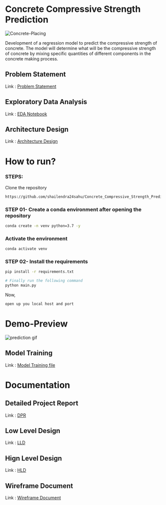 
# Concrete Compressive Strength Prediction

![Concrete-Placing](https://github.com/shailendra24sahu/test_repo/assets/101089059/cc4c29d0-663c-41c3-a4db-e72bd1952f78)

Development of a regression model to predict the compressive strength of concrete. The model will determine what will be the compressive strength of concrete by mixing specific quantities of different components in the concrete making process. 

## Problem Statement
Link : [Problem Statement](./Documentation/Concrete_Compressive_Strength_Prediction.docx)

## Exploratory Data Analysis 
Link : [EDA Notebook](./EDA/ConcreteStrength.ipynb)

## Architecture Design
Link : [Architecture Design](./Documentation/Architecture_Design.docx)


# How to run?
### STEPS:

Clone the repository

```bash
https://github.com/shailendra24sahu/Concrete_Compressive_Strength_Prediction
```
### STEP 01- Create a conda environment after opening the repository

```bash
conda create -n venv python=3.7 -y
```
### Activate the environment
```bash
conda activate venv
```


### STEP 02- Install the requirements
```bash
pip install -r requirements.txt
```


```bash
# Finally run the following command
python main.py
```

Now,
```bash
open up you local host and port
```

# Demo-Preview
![prediction gif](https://github.com/shailendra24sahu/Concrete_Compressive_Strength_Prediction/assets/101089059/1ac55ea1-d1d4-440c-acf1-983a1ec2f6ce)


## Model Training
Link : [Model Training file](train.py)


# Documentation

## Detailed Project Report
Link : [DPR](./Documentation/DPR.pptx)

## Low Level Design
Link : [LLD](./Documentation/Low_Level_Design_LLD.docx)

## Hign Level Design
Link : [HLD](./Documentation/High_Level_Design_HLD.docx)

## Wireframe Document
Link : [Wireframe Document](./Documentation/Wireframe_Document.docx)
